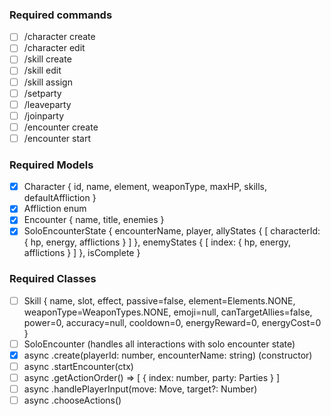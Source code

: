 ### Required commands

- [ ] /character create
- [ ] /character edit
- [ ] /skill create
- [ ] /skill edit
- [ ] /skill assign
- [ ] /setparty
- [ ] /leaveparty
- [ ] /joinparty
- [ ] /encounter create
- [ ] /encounter start <id>

### Required Models

- [x] Character { id, name, element, weaponType, maxHP, skills, defaultAffliction }
- [x] Affliction enum
- [x] Encounter { name, title, enemies }
- [x] SoloEncounterState { encounterName, player, allyStates { [ characterId: { hp, energy, afflictions } ] }, enemyStates { [ index: { hp, energy, afflictions } ] }, isComplete }

### Required Classes

- [ ] Skill { name, slot, effect, passive=false, element=Elements.NONE, weaponType=WeaponTypes.NONE, emoji=null, canTargetAllies=false, power=0, accuracy=null, cooldown=0, energyReward=0, energyCost=0 }
- [ ] SoloEncounter (handles all interactions with solo encounter state)
- [x] async .create(playerId: number, encounterName: string) (constructor)
- [ ] async .startEncounter(ctx)
- [ ] async .getActionOrder() => [ { index: number, party: Parties } ]
- [ ] async .handlePlayerInput(move: Move, target?: Number)
- [ ] async .chooseActions()
